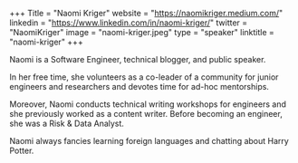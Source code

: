 +++
Title = "Naomi Kriger"
website = "https://naomikriger.medium.com/"
linkedin = "https://www.linkedin.com/in/naomi-kriger/"
twitter = "NaomiKriger"
image = "naomi-kriger.jpeg"
type = "speaker"
linktitle = "naomi-kriger"
+++


Naomi is a Software Engineer, technical blogger, and public speaker.
 
In her free time, she volunteers as a co-leader of a community for junior engineers and researchers and devotes time for ad-hoc mentorships.
 
Moreover, Naomi conducts technical writing workshops for engineers and she previously worked as a content writer.
Before becoming an engineer, she was a Risk & Data Analyst.

Naomi always fancies learning foreign languages and chatting about Harry Potter.
